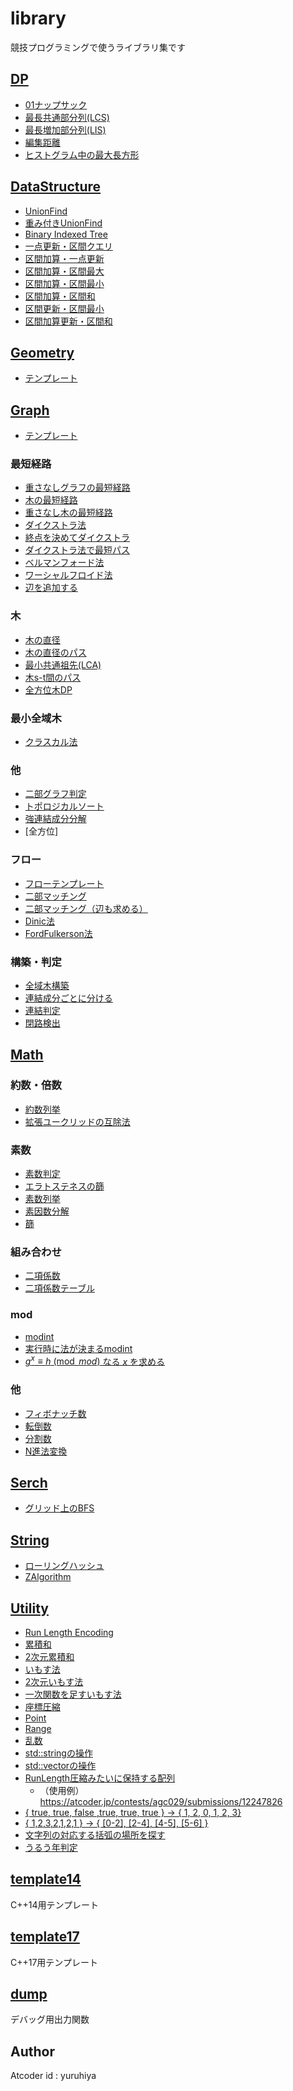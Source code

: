 # library

競技プログラミングで使うライブラリ集です

## [DP](https://github.com/yuruhi/library/tree/master/DP)

- [01ナップサック](https://github.com/yuruhi/library/blob/master/DP/Knapsack.cpp)
- [最長共通部分列(LCS)](https://github.com/yuruhi/library/blob/master/DP/LCS.cpp)
- [最長増加部分列(LIS)](https://github.com/yuruhi/library/blob/master/DP/LIS.cpp)
- [編集距離](https://github.com/yuruhi/library/blob/master/DP/Levenshtein.cpp)
- [ヒストグラム中の最大長方形](https://github.com/yuruhi/library/blob/master/DP/MaximumRectangle.cpp)

## [DataStructure](https://github.com/yuruhi/library/tree/master/DataStructure)

- [UnionFind](https://github.com/yuruhi/library/blob/master/DataStructure/UnionFind.cpp)
- [重み付きUnionFind](https://github.com/yuruhi/library/blob/master/DataStructure/WeightedUnionFind.cpp)
- [Binary Indexed Tree](https://github.com/yuruhi/library/blob/master/DataStructure/BinaryIndexedTree.cpp)
- [一点更新・区間クエリ](https://github.com/yuruhi/library/blob/master/DataStructure/SegmentTree.cpp)
- [区間加算・一点更新](https://github.com/yuruhi/library/blob/master/DataStructure/RangeAddQuery.cpp)
- [区間加算・区間最大](https://github.com/yuruhi/library/blob/master/DataStructure/RAQRMaxQ.cpp)
- [区間加算・区間最小](https://github.com/yuruhi/library/blob/master/DataStructure/RAQRminQ.cpp)
- [区間加算・区間和](https://github.com/yuruhi/library/blob/master/DataStructure/RAQRSQ.cpp)
- [区間更新・区間最小](https://github.com/yuruhi/library/blob/master/DataStructure/RUQRminQ.cpp)
- [区間加算更新・区間和](https://github.com/yuruhi/library/blob/master/DataStructure/RAUQRSQ.cpp)

## [Geometry](https://github.com/yuruhi/library/tree/master/Geometry)

- [テンプレート](https://github.com/yuruhi/library/blob/master/Geometry/Geometric.cpp)

## [Graph](https://github.com/yuruhi/library/tree/master/Math)

- [テンプレート](https://github.com/yuruhi/library/blob/master/Graph/GraphTemplate.cpp)

### 最短経路

- [重さなしグラフの最短経路](https://github.com/yuruhi/library/blob/master/Graph/ShortestPath.cpp)
- [木の最短経路](https://github.com/yuruhi/library/blob/master/Graph/ShortestPathTree.cpp)
- [重さなし木の最短経路](https://github.com/yuruhi/library/blob/master/Graph/ShortestPathUnweightedTree.cpp)
- [ダイクストラ法](https://github.com/yuruhi/library/blob/master/Graph/Dijkstra.cpp)
- [終点を決めてダイクストラ](https://github.com/yuruhi/library/blob/master/Graph/DijkstraST.cpp)
- [ダイクストラ法で最短パス](https://github.com/yuruhi/library/blob/master/Graph/DijkstraBuildPath.cpp)
- [ベルマンフォード法](https://github.com/yuruhi/library/blob/master/Graph/BellmanFord.cpp)
- [ワーシャルフロイド法](https://github.com/yuruhi/library/blob/master/Graph/WarashallFloyd.cpp)
- [辺を追加する](https://github.com/yuruhi/library/blob/master/Graph/WarashallFloydAddEdge.cpp)

### 木

- [木の直径](https://github.com/yuruhi/library/blob/master/Graph/Diametar.cpp)
- [木の直径のパス](https://github.com/yuruhi/library/blob/master/Graph/DiameterPath.cpp)
- [最小共通祖先(LCA)](https://github.com/yuruhi/library/blob/master/Graph/LCA.cpp)
- [木s-t間のパス](https://github.com/yuruhi/library/blob/master/Graph/BuildTreePath.cpp)
- [全方位木DP](https://github.com/yuruhi/library/blob/master/Graph/ReRooting.cpp)

### 最小全域木

- [クラスカル法](https://github.com/yuruhi/library/blob/master/Graph/Kruskal.cpp)

### 他

- [二部グラフ判定](https://github.com/yuruhi/library/blob/master/Graph/BipartiteGraph.cpp)
- [トポロジカルソート](https://github.com/yuruhi/library/blob/master/Graph/TopologicalSort.cpp)
- [強連結成分分解](https://github.com/yuruhi/library/blob/master/Graph/StronglyConnectedComponents.cpp)
- [全方位]

### フロー

- [フローテンプレート](https://github.com/yuruhi/library/blob/master/Graph/FlowTemplate.cpp)
- [二部マッチング](https://github.com/yuruhi/library/blob/master/Graph/BipartiteMatching.cpp)
- [二部マッチング（辺も求める）](https://github.com/yuruhi/library/blob/master/Graph/BipartiteMatching2.cpp)
- [Dinic法](https://github.com/yuruhi/library/blob/master/Graph/Dinic.cpp)
- [FordFulkerson法](https://github.com/yuruhi/library/blob/master/Graph/FordFulkerson.cpp)

### 構築・判定

- [全域木構築](https://github.com/yuruhi/library/blob/master/Graph/SpanningTree.cpp)
- [連結成分ごとに分ける](https://github.com/yuruhi/library/blob/master/Graph/ConnectedComponet.cpp)
- [連結判定](https://github.com/yuruhi/library/blob/master/Graph/isConnected.cpp)
- [閉路検出](https://github.com/yuruhi/library/blob/master/Graph/HasCycle.cpp)

## [Math](https://github.com/yuruhi/library/tree/master/Serch)

### 約数・倍数

- [約数列挙](https://github.com/yuruhi/library/blob/master/Math/Divisor.cpp)
- [拡張ユークリッドの互除法](https://github.com/yuruhi/library/blob/master/Math/extGcd.cpp)

### 素数

- [素数判定](https://github.com/yuruhi/library/blob/master/Math/isPrime.cpp)
- [エラトステネスの篩](https://github.com/yuruhi/library/blob/master/Math/Eratosthenes.cpp)
- [素数列挙](https://github.com/yuruhi/library/blob/master/Math/Primes.cpp)
- [素因数分解](https://github.com/yuruhi/library/blob/master/Math/PrimeFactor.cpp)
- [篩](https://github.com/yuruhi/library/blob/master/Math/Sieve.cpp)

### 組み合わせ

- [二項係数](https://github.com/yuruhi/library/blob/master/Math/Combi.cpp)
- [二項係数テーブル](https://github.com/yuruhi/library/blob/master/Math/Combination.cpp)

### mod

- [modint](https://github.com/yuruhi/library/blob/master/Math/modint.cpp)
- [実行時に法が決まるmodint](https://github.com/yuruhi/library/blob/master/Math/modintRuntime.cpp)
- [$g ^ x \equiv h \pmod{mod}$ なる $x$ を求める](https://github.com/yuruhi/library/blob/master/Math/BabystepGiantstep.cpp)

### 他

- [フィボナッチ数](https://github.com/yuruhi/library/blob/master/Math/Fibonacci.cpp)
- [転倒数](https://github.com/yuruhi/library/blob/master/Math/Inversion.cpp)
- [分割数](https://github.com/yuruhi/library/blob/master/Math/Partition.cpp)
- [N進法変換](https://github.com/yuruhi/library/blob/master/Math/Radix.cpp)

## [Serch](https://github.com/yuruhi/library/tree/master/Serch)

- [グリッド上のBFS](https://github.com/yuruhi/library/blob/master/Serch/GridBFS.cpp)

## [String](https://github.com/yuruhi/library/tree/master/String)

- [ローリングハッシュ](https://github.com/yuruhi/library/blob/master/String/RollingHash.cpp)
- [ZAlgorithm](https://github.com/yuruhi/library/blob/master/String/ZAlgorithm.cpp)

## [Utility](https://github.com/yuruhi/library/tree/master/Utility)

- [Run Length Encoding](https://github.com/yuruhi/library/blob/master/Utility/RLE.cpp)
- [累積和](https://github.com/yuruhi/library/blob/master/Utility/CulSum.cpp)
- [2次元累積和](https://github.com/yuruhi/library/blob/master/Utility/CulSum2D.cpp)
- [いもす法](https://github.com/yuruhi/library/blob/master/Utility/Imos.cpp)
- [2次元いもす法](https://github.com/yuruhi/library/blob/master/Utility/Imos2D.cpp)
- [一次関数を足すいもす法](https://github.com/yuruhi/library/blob/master/Utility/ImosLinear.cpp)
- [座標圧縮](https://github.com/yuruhi/library/blob/master/Utility/Compress.cpp)
- [Point](https://github.com/yuruhi/library/blob/master/Utility/Point.cpp)
- [Range](https://github.com/yuruhi/library/blob/master/Utility/Range.cpp)
- [乱数](https://github.com/yuruhi/library/blob/master/Utility/Random.cpp)
- [std::stringの操作](https://github.com/yuruhi/library/blob/master/Utility/ReaplaceAll.cpp)
- [std::vectorの操作](https://github.com/yuruhi/library/blob/master/Utility/VectorOperation.cpp)
- [RunLength圧縮みたいに保持する配列](https://github.com/yuruhi/library/blob/master/Utility/RunLengthArray.cpp)
  - （使用例）https://atcoder.jp/contests/agc029/submissions/12247826
-  [{ true, true, false ,true, true, true } -> { 1, 2, 0, 1, 2, 3}](https://github.com/yuruhi/library/blob/master/Utility/CountStraight.cpp) 
- [ { 1,2,3,2,1,2,1 } -> { [0-2], [2-4], [4-5], [5-6] } ](https://github.com/yuruhi/library/blob/master/Utility/splitRange.cpp)
- [文字列の対応する括弧の場所を探す](https://github.com/yuruhi/library/blob/master/Utility/BracketsPos.cpp)
- [うるう年判定](https://github.com/yuruhi/library/blob/master/Utility/isLeap.cpp)

## [template14](https://github.com/yuruhi/library/blob/master/template14.cpp)

C++14用テンプレート

## [template17](https://github.com/yuruhi/library/blob/master/template17.cpp)

C++17用テンプレート

## [dump](https://github.com/yuruhi/library/blob/master/dump.hpp)

デバッグ用出力関数

## Author

Atcoder id : yuruhiya

